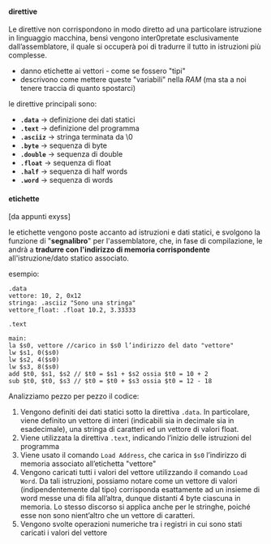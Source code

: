 #### direttive
Le direttive non corrispondono in modo diretto ad una particolare istruzione in linguaggio macchina, bensì vengono inter0pretate esclusivamente dall’assemblatore, il quale si occuperà poi di tradurre il tutto in istruzioni più complesse.

- danno etichette ai vettori - come se fossero "tipi"
- descrivono come mettere queste "variabili" nella *RAM* (ma sta a noi tenere traccia di quanto spostarci)
 
le direttive principali sono:
- **`.data`** -> definizione dei dati statici
- **`.text`** -> definizione del programma
- **`.asciiz`** -> stringa terminata da \0
- **`.byte`** -> sequenza di byte
- **`.double`** -> sequenza di double
- **`.float`** -> sequenza di float
- **`.half`** -> sequenza di half words
- **`.word`** -> sequenza di words

#### etichette
[da appunti exyss]

le etichette vengono poste accanto ad istruzioni e dati statici, e svolgono la funzione di "**segnalibro**" per l'assemblatore, che, in fase di compilazione, le andrà a **tradurre con l'indirizzo di memoria corrispondente** all'istruzione/dato statico associato.

esempio:
```
.data
vettore: 10, 2, 0x12
stringa: .asciiz "Sono una stringa"
vettore_float: .float 10.2, 3.33333

.text

main:
la $s0, vettore //carico in $s0 l’indirizzo del dato "vettore"
lw $s1, 0($s0)
lw $s2, 4($s0)
lw $s3, 8($s0)
add $t0, $s1, $s2 // $t0 = $s1 + $s2 ossia $t0 = 10 + 2
sub $t0, $t0, $s3 // $t0 = $t0 + $s3 ossia $t0 = 12 - 18
```
Analizziamo pezzo per pezzo il codice:
1. Vengono definiti dei dati statici sotto la direttiva `.data`. In particolare, viene
definito un vettore di interi (indicabili sia in decimale sia in esadecimale), una stringa
di caratteri ed un vettore di valori float.
2. Viene utilizzata la direttiva `.text`, indicando l’inizio delle istruzioni del programma
3. Viene usato il comando `Load Address`, che carica in `$s0` l’indirizzo di memoria
associato all’etichetta "vettore"
4. Vengono caricati tutti i valori del vettore utilizzando il comando `Load Word`. Da
tali istruzioni, possiamo notare come un vettore di valori (indipendentemente dal
tipo) corrisponda esattamente ad un insieme di word messe una di fila all’altra,
dunque distanti 4 byte ciascuna in memoria. Lo stesso discorso si applica anche per
le stringhe, poiché esse non sono nient’altro che un vettore di caratteri.
5. Vengono svolte operazioni numeriche tra i registri in cui sono stati caricati i valori
del vettore

